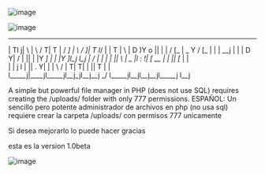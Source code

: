 ![image](https://github.com/user-attachments/assets/1e43e024-08a2-4cff-900c-75ebcb50e2cf)

![image](https://github.com/user-attachments/assets/3a046cf4-a8cb-4a6f-8bee-491b26f0d4ec)

 _____  ____  ___    ____    ____  __ __    ___      ____     ___  ______ 
|     Tl    j|   \  |    \  /    T|  T  |  /  _]    |    \   /  _]|      T
l__/  | |  T |    \ |  D  )Y  o  ||  |  | /  [_     |  _  Y /  [_ |      |
|   __j |  | |  D  Y|    / |     ||  |  |Y    _]    |  |  |Y    _]l_j  l_j
|  /  | |  | |     ||    \ |  _  |l  :  !|   [_  __ |  |  ||   [_   |  |  
|     | j  l |     ||  .  Y|  |  | \   / |     T|  T|  |  ||     T  |  |  
l_____j|____jl_____jl__j\_jl__j__j  \_/  l_____jl__jl__j__jl_____j  l__j  


A simple but powerful file manager in PHP (does not use SQL) requires creating the /uploads/ folder with only 777 permissions.
ESPAÑOL:
Un sencillo pero potente administrador de archivos en php (no usa sql) requiere crear la carpeta /uploads/ con permisos 777 unicamente

Si desea mejorarlo lo puede hacer gracias

esta es la version 1.0beta



![image](https://github.com/user-attachments/assets/443d9e76-a7a6-4548-9370-efad1dd8d717)

